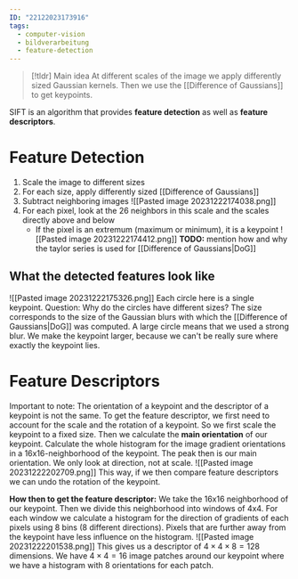 ```yaml
---
ID: "22122023173916"
tags:
  - computer-vision
  - bildverarbeitung
  - feature-detection
---
```

> [!tldr] Main idea
> At different scales of the image we apply differently sized Gaussian kernels. Then we use the [[Difference of Gaussians]] to get keypoints.

SIFT is an algorithm that provides **feature detection** as well as **feature descriptors**.
# Feature Detection
1. Scale the image to different sizes
2. For each size, apply differently sized [[Difference of Gaussians]]
3. Subtract neighboring images
![[Pasted image 20231222174038.png]]
4. For each pixel, look at the 26 neighbors in this scale and the scales directly above and below
	- If the pixel is an extremum (maximum or minimum), it is a keypoint
		![[Pasted image 20231222174412.png]]
**TODO:** mention how and why the taylor series is used for [[Difference of Gaussians|DoG]]
## What the detected features look like
![[Pasted image 20231222175326.png]]
Each circle here is a single keypoint. Question: Why do the circles have different sizes? The size corresponds to the size of the Gaussian blurs with which the [[Difference of Gaussians|DoG]] was computed. A large circle means that we used a strong blur. We make the keypoint larger, because we can't be really sure where exactly the keypoint lies.
# Feature Descriptors
Important to note: The orientation of a keypoint and the descriptor of a keypoint is not the same. To get the feature descriptor, we first need to account for the scale and the rotation of a keypoint. So we first scale the keypoint to a fixed size. Then we calculate the **main orientation** of our keypoint.
Calculate the whole histogram for the image gradient orientations  in a 16x16-neighborhood of the keypoint. The peak then is our main orientation. We only look at direction, not at scale.
![[Pasted image 20231222202709.png]]
This way, if we then compare feature descriptors we can undo the rotation of the keypoint.

**How then to get the feature descriptor:**
We take the 16x16 neighborhood of our keypoint. Then we divide this neighborhood into windows of 4x4. For each window we calculate a histogram for the direction of gradients of each pixels using 8 bins (8 different directions). Pixels that are further away from the keypoint have less influence on the histogram.
![[Pasted image 20231222201538.png]]
This gives us a descriptor of $4\times4\times8=128$ dimensions. We have $4\times4=16$ image patches around our keypoint where we have a histogram with 8 orientations for each patch.
